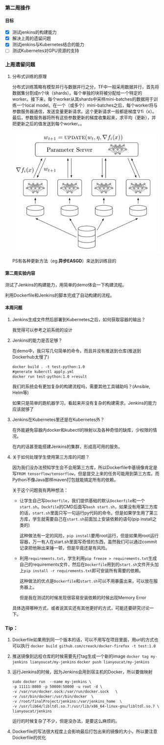 ### 第二周操作

#### 目标

- [x] 测试jenkins的构建能力
- [x] 解决上周的遗留问题
- [x] 测试jenkins与Kubernetes结合的能力
- [ ] 测试Kubernetes对GPU资源的支持

### 上周遗留问题

1. 分布式训练的原理

   分布式训练策略有模型并行与数据并行之分，TF中一般采用数据并行，首先将数据集分割成n个块（shards）。每个单独的块将被分配给一个特定的worker。接下来，每个worker从其shards中采样mini-batches的数据用于训练一个local model。在一个（或多个）mini-batches之后，每个worker将与参数服务器通信，发送变量更新请求。这个更新请求一般都是梯度∇fi（x）。最后，参数服务器将所有这些参数更新的梯度收集起来，求平均（更新），并把更新之后的值发送到每个worker。。

   ![distributed](distributed.jpg)

   PS有各种更新方法（eg.**异步EASGD**）来达到训练目的

#### 第二周实验内容

测试了Jenkins的构建能力，用简单的demo体会一下构建流程。

利用Dockerfile和Jenkins的脚本完成了自动构建的流程。


#### 本周问题

1. Jenkins生成文件然后部署到Kubernetes之后，如何获取容器的输出？

   我觉得可以参考之前系统的设计

2. Jenkins的能力是否足够？

   在demo中，我只写几句简单的命令，而且并没有推送到仓库(推送到Dockerhub太慢了)

   ```shell
   docker build . -t test-python:1.0
   #generate kuberctl apply.yml
   docker run test-python:1.0 >result
   ```

   我们的系统会有更加复杂的构建流程吗，需要其他工具辅助吗？(Ansible, Helm等)

   如果只是简单的跑机器学习，看起来并没有复杂的构建需求，Jenkins的能力应该就够了

3. Jenkins在Kubernetes里还是在Kubernetes外？

   在外能避免容器内docker和kubectl的映射以及各种奇怪的缺库，少权限的情况。

   在内的话甚至能搭建Jenkins的集群，形成高可用的服务。

4. 关于如何处理学生使用第三方库的问题？

   因为我们没办法预知学生会不会用第三方库，所以Dockerfile中基镜像肯定是写`FROM tensorflow/tensorflow`，但是提交上来的任务可能用到第三方库。而Python不像Java那样maven打包就能搞定所有的依赖。

   关于这个问题我有两种想法：

   - 让学生自己写`Dockerfile`，我们提供基础的默认`Dockerfile`和一个`start.sh`。`Dockfile`的CMD后面写`bash start.sh`，如果没有用第三方库的话，`start.sh`里面只写一句运行py代码的命令。但是如果学生用了第三方库，学生就需要自己在`start.sh`前面加上安装依赖的语句(pip install之类的)

     这种做法有一定的风险，`pip install`要用root运行，但是如果用root运行容器，万一有人在start.sh里面写奇怪的东西，虽然我们可以通过commit记录把他揪出来锤一顿，但是毕竟还是有风险。

   - 利用`requirements.txt`，学生利用`pip freeze > requirements.txt`生成自己的requirements文件，然后在`Dockerfile`用到的`start.sh`文件开头加上`pip install -r requirements.txt`即可安装所有需要的依赖。

     这种做法的优点是`Dockerfile`和`start.sh`可以不用暴露出来，可以放在服务器上。

     但是我在测试的时候发现很容易安装依赖的时候出现Memory Error

   具体选择哪种方式，或者说其实还有其他更好的方式，可能还要研究讨论一下。

### Tip：

1. Dockerfile如果用到同一个版本的话，可以不用写在项目里面，用url的方式也可以执行
   `docker build github.com/creack/docker-firefox -t test:1.0`

2. 推送镜像到远程仓库的时候需要先打tag生成一个新的image
   `docker tag my-jenkins lianyoucat/my-jenkins`
   `docker push lianyoucat/my-jenkins`

3. 运行Jenkins的时候，因为Jenkins会用到宿主机的Docker，所以要做映射

   ```shell
   sudo docker run  --name my-jenkins \ 
   -p 11111:8080 -p 50000:50000 -u root -d \  
   -v /var/run/docker.sock:/var/run/docker.sock   \ 
   -v /usr/bin/docker:/usr/bin/docker  \ 
   -v /root/finalProject/jenkins:/var/jenkins_home  \
   -v /usr/lib64/libltdl.so.7:/usr/lib/x86_64-linux-gnu/libltdl.so.7 \
   lianyoucat/jenkins
   ```

   运行的时候复杂了不少，但是没办法，是要这么麻烦的。

4. Dockerfile的写法很大程度上会影响最后打包出来的镜像的大小，所以要注意Dockerfile的优化
